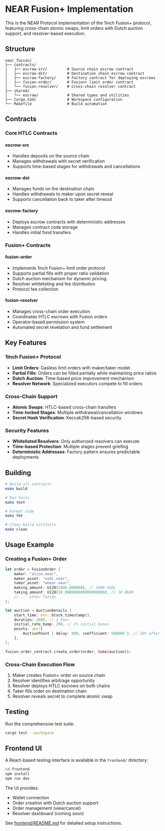 # NEAR Fusion+ Implementation

This is the NEAR Protocol implementation of the 1inch Fusion+ protocol, featuring cross-chain atomic swaps, limit orders with Dutch auction support, and resolver-based execution.

## Structure

```
near_fusion/
├── contracts/
│   ├── escrow-src/         # Source chain escrow contract
│   ├── escrow-dst/         # Destination chain escrow contract
│   ├── escrow-factory/     # Factory contract for deploying escrows
│   ├── fusion-order/       # Fusion+ limit order contract
│   └── fusion-resolver/    # Cross-chain resolver contract
├── shared/
│   └── escrow/             # Shared types and utilities
├── Cargo.toml              # Workspace configuration
└── Makefile                # Build automation
```

## Contracts

### Core HTLC Contracts

#### escrow-src
- Handles deposits on the source chain
- Manages withdrawals with secret verification
- Supports time-based stages for withdrawals and cancellations

#### escrow-dst
- Manages funds on the destination chain
- Handles withdrawals to maker upon secret reveal
- Supports cancellation back to taker after timeout

#### escrow-factory
- Deploys escrow contracts with deterministic addresses
- Manages contract code storage
- Handles initial fund transfers

### Fusion+ Contracts

#### fusion-order
- Implements 1inch Fusion+ limit order protocol
- Supports partial fills with proper ratio validation
- Dutch auction mechanism for dynamic pricing
- Resolver whitelisting and fee distribution
- Protocol fee collection

#### fusion-resolver
- Manages cross-chain order execution
- Coordinates HTLC escrows with Fusion orders
- Operator-based permission system
- Automated secret revelation and fund settlement

## Key Features

### 1inch Fusion+ Protocol
- **Limit Orders**: Gasless limit orders with maker/taker model
- **Partial Fills**: Orders can be filled partially while maintaining price ratios
- **Dutch Auction**: Time-based price improvement mechanism
- **Resolver Network**: Specialized executors compete to fill orders

### Cross-Chain Support
- **Atomic Swaps**: HTLC-based cross-chain transfers
- **Time-locked Stages**: Multiple withdrawal/cancellation windows
- **Secret Hash Verification**: Keccak256-based security

### Security Features
- **Whitelisted Resolvers**: Only authorized resolvers can execute
- **Time-based Protection**: Multiple stages prevent griefing
- **Deterministic Addresses**: Factory pattern ensures predictable deployments

## Building

```bash
# Build all contracts
make build

# Run tests
make test

# Format code
make fmt

# Clean build artifacts
make clean
```

## Usage Example

### Creating a Fusion+ Order
```rust
let order = FusionOrder {
    maker: "alice.near",
    maker_asset: "usdc.near",
    taker_asset: "wnear.near",
    making_amount: U128(1000_000000), // 1000 USDC
    taking_amount: U128(10_000000000000000000), // 10 NEAR
    // ... other fields
};

let auction = AuctionDetails {
    start_time: env::block_timestamp(),
    duration: 3600, // 1 hour
    initial_rate_bump: 200, // 2% initial bonus
    points: vec![
        AuctionPoint { delay: 900, coefficient: 500000 }, // 50% after 15 min
    ],
};

fusion_order_contract.create_order(order, Some(auction));
```

### Cross-Chain Execution Flow
1. Maker creates Fusion+ order on source chain
2. Resolver identifies arbitrage opportunity
3. Resolver deploys HTLC escrows on both chains
4. Taker fills order on destination chain
5. Resolver reveals secret to complete atomic swap

## Testing

Run the comprehensive test suite:
```bash
cargo test --workspace
```

## Frontend UI

A React-based testing interface is available in the `frontend/` directory:

```bash
cd frontend
npm install
npm run dev
```

The UI provides:
- Wallet connection
- Order creation with Dutch auction support
- Order management (view/cancel)
- Resolver dashboard (coming soon)

See [frontend/README.md](frontend/README.md) for detailed setup instructions.